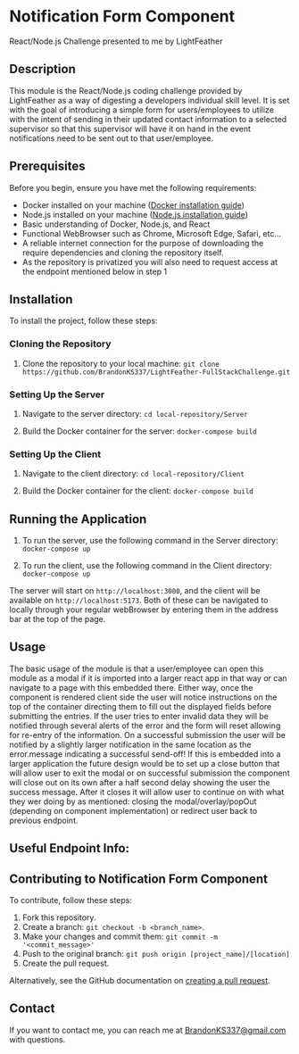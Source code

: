 # Notification Form Component
React/Node.js Challenge presented to me by LightFeather

## Description

This module is the React/Node.js coding challenge provided by LightFeather as a way of digesting a developers individual skill level. It is set with the goal of introducing a simple form for users/employees to utilize with the intent of sending in their updated contact information to a selected supervisor so that this supervisor will have it on hand in the event notifications need to be sent out to that user/employee.

## Prerequisites

Before you begin, ensure you have met the following requirements:
- Docker installed on your machine ([Docker installation guide](https://docs.docker.com/get-docker/))
- Node.js installed on your machine ([Node.js installation guide](https://nodejs.org/en/download/))
- Basic understanding of Docker, Node.js, and React 
- Functional WebBrowser such as Chrome, Microsoft Edge, Safari, etc...
- A reliable internet connection for the purpose of downloading the require dependencies and cloning the repository itself.
- As the repository is privatized you will also need to request access at the endpoint mentioned below in step 1

## Installation

To install the project, follow these steps:

### Cloning the Repository

1. Clone the repository to your local machine:
`git clone https://github.com/BrandonKS337/LightFeather-FullStackChallenge.git`


### Setting Up the Server

1. Navigate to the server directory:
`cd local-repository/Server`

2. Build the Docker container for the server:
`docker-compose build`


### Setting Up the Client

1.  Navigate to the client directory:
`cd local-repository/Client`


2. Build the Docker container for the client:
`docker-compose build`

## Running the Application

1. To run the server, use the following command in the Server directory:
`docker-compose up`


2. To run the client, use the following command in the Client directory:
`docker-compose up`


The server will start on `http://localhost:3000`, and the client will be available on `http://localhost:5173`. Both of these can be navigated to locally through your regular webBrowser by entering them in the address bar at the top of the page.

## Usage

The basic usage of the module is that a user/employee can open this module as a modal if it is imported into a larger react app in that way or can navigate to a page with this embedded there. Either way, once the component is rendered client side the user will notice instructions on the top of the container directing them to fill out the displayed fields before submitting the entries. If the user tries to enter invalid data they will be notified through several alerts of the error and the form will reset allowing for re-entry of the information. On a successful submission the user will be notified by a slightly larger notification in the same location as the error.message indicating a successful send-off! If this is embedded into a larger application the future design would be to set up a close button that will allow user to exit the modal or on successful submission the component will close out on its own after a half second delay showing the user the success message. After it closes it will allow user to continue on with what they wer doing by as mentioned: closing the modal/overlay/popOut (depending on component implementation) or redirect user back to previous endpoint.

## Useful Endpoint Info:

## Contributing to Notification Form Component

To contribute, follow these steps:

1. Fork this repository.
2. Create a branch: `git checkout -b <branch_name>`.
3. Make your changes and commit them: `git commit -m '<commit_message>'`
4. Push to the original branch: `git push origin [project_name]/[location]`
5. Create the pull request.

Alternatively, see the GitHub documentation on [creating a pull request](https://docs.github.com/en/github/collaborating-with-issues-and-pull-requests/creating-a-pull-request).


## Contact

If you want to contact me, you can reach me at BrandonKS337@gmail.com with questions.

